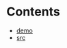 

# Contents
- [demo](/lib/openzeppelin-contracts/lib/forge-std/lib/ds-test/demo)
- [src](/lib/openzeppelin-contracts/lib/forge-std/lib/ds-test/src)
